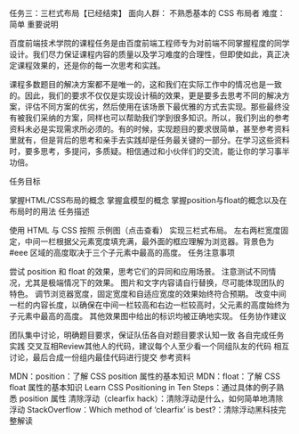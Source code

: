﻿任务三：三栏式布局【已经结束】
面向人群：
不熟悉基本的 CSS 布局者
难度：
简单
重要说明

百度前端技术学院的课程任务是由百度前端工程师专为对前端不同掌握程度的同学设计。我们尽力保证课程内容的质量以及学习难度的合理性，但即使如此，真正决定课程效果的，还是你的每一次思考和实践。

课程多数题目的解决方案都不是唯一的，这和我们在实际工作中的情况也是一致的。因此，我们的要求不仅仅是实现设计稿的效果，更是要多去思考不同的解决方案，评估不同方案的优劣，然后使用在该场景下最优雅的方式去实现。那些最终没有被我们采纳的方案，同样也可以帮助我们学到很多知识。所以，我们列出的参考资料未必是实现需求所必须的。有的时候，实现题目的要求很简单，甚至参考资料里就有，但是背后的思考和亲手去实践却是任务最关键的一部分。在学习这些资料时，要多思考，多提问，多质疑。相信通过和小伙伴们的交流，能让你的学习事半功倍。

任务目标

掌握HTML/CSS布局的概念
掌握盒模型的概念
掌握position与float的概念以及在布局时的用法
任务描述

使用 HTML 与 CSS 按照 示例图（点击查看） 实现三栏式布局。
左右两栏宽度固定，中间一栏根据父元素宽度填充满，最外面的框应理解为浏览器。背景色为 #eee 区域的高度取决于三个子元素中最高的高度。
任务注意事项

尝试 position 和 float 的效果，思考它们的异同和应用场景。
注意测试不同情况，尤其是极端情况下的效果。
图片和文字内容请自行替换，尽可能体现团队的特色。
调节浏览器宽度，固定宽度和自适应宽度的效果始终符合预期。
改变中间一栏的内容长度，以确保在中间一栏较高和右边一栏较高时，父元素的高度始终为子元素中最高的高度。
其他效果图中给出的标识均被正确地实现。
任务协作建议

团队集中讨论，明确题目要求，保证队伍各自对题目要求认知一致
各自完成任务实践
交叉互相Review其他人的代码，建议每个人至少看一个同组队友的代码
相互讨论，最后合成一份组内最佳代码进行提交
参考资料

MDN：position：了解 CSS position 属性的基本知识
MDN：float：了解 CSS float 属性的基本知识
Learn CSS Positioning in Ten Steps：通过具体的例子熟悉 position 属性
清除浮动（clearfix hack）：清除浮动是什么，如何简单地清除浮动
StackOverflow：Which method of ‘clearfix’ is best?：清除浮动黑科技完整解读